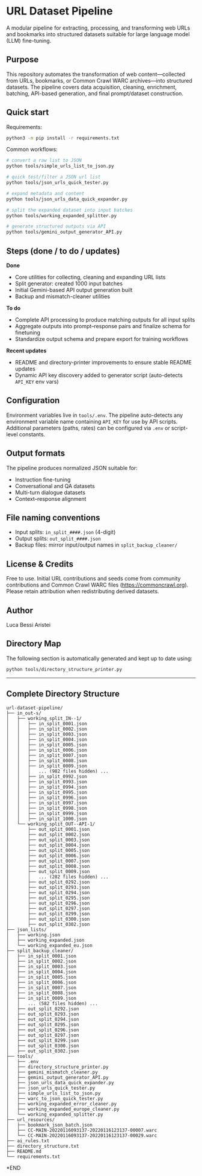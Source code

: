 # URL Dataset Pipeline

A modular pipeline for extracting, processing, and transforming web URLs and bookmarks into structured datasets suitable for large language model (LLM) fine-tuning.

## Purpose

This repository automates the transformation of web content—collected from URLs, bookmarks, or Common Crawl WARC archives—into structured datasets. The pipeline covers data acquisition, cleaning, enrichment, batching, API-based generation, and final prompt/dataset construction.

## Quick start

Requirements:

```bash
python3 -m pip install -r requirements.txt
```

Common workflows:

```bash
# convert a raw list to JSON
python tools/simple_urls_list_to_json.py

# quick test/filter a JSON url list
python tools/json_urls_quick_tester.py

# expand metadata and content
python tools/json_urls_data_quick_expander.py

# split the expanded dataset into input batches
python tools/working_expanded_splitter.py

# generate structured outputs via API
python tools/gemini_output_generator_API.py
```

## Steps (done / to do / updates)

**Done**
- Core utilities for collecting, cleaning and expanding URL lists
- Split generator: created 1000 input batches
- Initial Gemini-based API output generation built
- Backup and mismatch-cleaner utilities

**To do**
- Complete API processing to produce matching outputs for all input splits
- Aggregate outputs into prompt–response pairs and finalize schema for finetuning
- Standardize output schema and prepare export for training workflows

**Recent updates**
- README and directory-printer improvements to ensure stable README updates
- Dynamic API key discovery added to generator script (auto-detects `API_KEY` env vars)

## Configuration

Environment variables live in `tools/.env`. The pipeline auto-detects any environment variable name containing `API_KEY` for use by API scripts. Additional parameters (paths, rates) can be configured via `.env` or script-level constants.

## Output formats

The pipeline produces normalized JSON suitable for:
- Instruction fine-tuning
- Conversational and QA datasets
- Multi-turn dialogue datasets
- Context–response alignment

## File naming conventions

- Input splits: `in_split_####.json` (4-digit)
- Output splits: `out_split_####.json`
- Backup files: mirror input/output names in `split_backup_cleaner/`

## License & Credits

Free to use. Initial URL contributions and seeds come from community contributions and Common Crawl WARC files (https://commoncrawl.org). Please retain attribution when redistributing derived datasets.

## Author

Luca Bessi Aristei

## Directory Map

The following section is automatically generated and kept up to date using:

```bash
python tools/directory_structure_printer.py
```

---

## Complete Directory Structure

```
url-dataset-pipeline/
├── in_out-s/
│   ├── working_split_IN--1/
│   │   ├── in_split_0001.json
│   │   ├── in_split_0002.json
│   │   ├── in_split_0003.json
│   │   ├── in_split_0004.json
│   │   ├── in_split_0005.json
│   │   ├── in_split_0006.json
│   │   ├── in_split_0007.json
│   │   ├── in_split_0008.json
│   │   ├── in_split_0009.json
│   │   │   ... (982 files hidden) ...
│   │   ├── in_split_0992.json
│   │   ├── in_split_0993.json
│   │   ├── in_split_0994.json
│   │   ├── in_split_0995.json
│   │   ├── in_split_0996.json
│   │   ├── in_split_0997.json
│   │   ├── in_split_0998.json
│   │   ├── in_split_0999.json
│   │   ├── in_split_1000.json
│   └── working_split_OUT--API-1/
│       ├── out_split_0001.json
│       ├── out_split_0002.json
│       ├── out_split_0003.json
│       ├── out_split_0004.json
│       ├── out_split_0005.json
│       ├── out_split_0006.json
│       ├── out_split_0007.json
│       ├── out_split_0008.json
│       ├── out_split_0009.json
│       │   ... (282 files hidden) ...
│       ├── out_split_0292.json
│       ├── out_split_0293.json
│       ├── out_split_0294.json
│       ├── out_split_0295.json
│       ├── out_split_0296.json
│       ├── out_split_0297.json
│       ├── out_split_0299.json
│       ├── out_split_0300.json
│       ├── out_split_0302.json
├── json_lists/
│   ├── working.json
│   ├── working_expanded.json
│   └── working_expanded_eu.json
├── split_backup_cleaner/
│   ├── in_split_0001.json
│   ├── in_split_0002.json
│   ├── in_split_0003.json
│   ├── in_split_0004.json
│   ├── in_split_0005.json
│   ├── in_split_0006.json
│   ├── in_split_0007.json
│   ├── in_split_0008.json
│   ├── in_split_0009.json
│   │   ... (582 files hidden) ...
│   ├── out_split_0292.json
│   ├── out_split_0293.json
│   ├── out_split_0294.json
│   ├── out_split_0295.json
│   ├── out_split_0296.json
│   ├── out_split_0297.json
│   ├── out_split_0299.json
│   ├── out_split_0300.json
│   ├── out_split_0302.json
├── tools/
│   ├── .env
│   ├── directory_structure_printer.py
│   ├── gemini_mismatch_cleaner.py
│   ├── gemini_output_generator_API.py
│   ├── json_urls_data_quick_expander.py
│   ├── json_urls_quick_tester.py
│   ├── simple_urls_list_to_json.py
│   ├── warc_to_json_quick_tester.py
│   ├── working_expanded_error_cleaner.py
│   ├── working_expanded_europe_cleaner.py
│   └── working_expanded_splitter.py
├── url_resources/
│   ├── bookmark_json_batch.json
│   ├── CC-MAIN-20220116093137-20220116123137-00007.warc
│   └── CC-MAIN-20220116093137-20220116123137-00029.warc
├── ai_rules.txt
├── directory_structure.txt
├── README.md
└── requirements.txt
```

*END